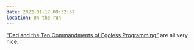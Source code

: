 ```yaml
---
date: 2022-01-17 09:32:57
location: On the run
---
```


[“Dad and the Ten Commandments of Egoless Programming”](http://blog.stephenwyattbush.com/2012/04/07/dad-and-the-ten-commandments-of-egoless-programming) are all very nice.


